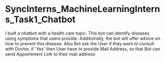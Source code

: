 # SyncInterns_MachineLearningInterns_Task1_Chatbot
I built a chatbot with a health care topic. This bot can identify diseases using symptoms that users provide. Additionally, the bot will offer advice on how to prevent this disease. Also Bot ask the User if they want to consult with Doctor, if 'Yes' then User have to provide Mail Address, so that Bot can send Appointment Link to their mail address
